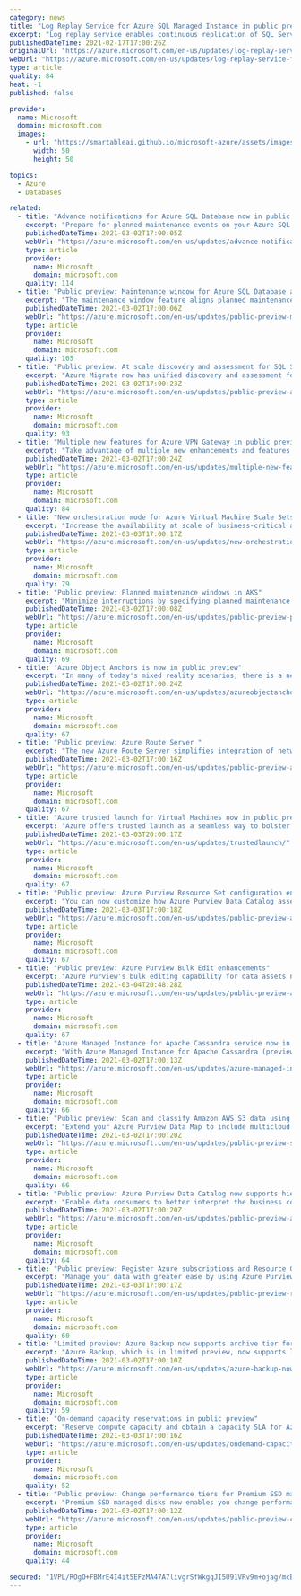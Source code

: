 ```yaml
---
category: news
title: "Log Replay Service for Azure SQL Managed Instance in public preview"
excerpt: "Log replay service enables continuous replication of SQL Server data to SQL Managed Instance in the cloud, the easier orchestration of workload functions, and pre-migration performance testing through a fully customizable experience."
publishedDateTime: 2021-02-17T17:00:26Z
originalUrl: "https://azure.microsoft.com/en-us/updates/log-replay-service-for-azure-sql-managed-instance-in-public-preview/"
webUrl: "https://azure.microsoft.com/en-us/updates/log-replay-service-for-azure-sql-managed-instance-in-public-preview/"
type: article
quality: 84
heat: -1
published: false

provider:
  name: Microsoft
  domain: microsoft.com
  images:
    - url: "https://smartableai.github.io/microsoft-azure/assets/images/organizations/microsoft.com-50x50.jpg"
      width: 50
      height: 50

topics:
  - Azure
  - Databases

related:
  - title: "Advance notifications for Azure SQL Database now in public preview"
    excerpt: "Prepare for planned maintenance events on your Azure SQL Database resources and minimize the impact of database failovers on your sensitive workloads with advance notifications (preview)."
    publishedDateTime: 2021-03-02T17:00:05Z
    webUrl: "https://azure.microsoft.com/en-us/updates/advance-notifications-for-azure-sql-database-now-in-public-preview/"
    type: article
    provider:
      name: Microsoft
      domain: microsoft.com
    quality: 114
  - title: "Public preview: Maintenance window for Azure SQL Database and Azure SQL Managed Instance"
    excerpt: "The maintenance window feature aligns planned maintenance updates on Azure SQL Database and Azure SQL Managed Instance resources to occur on predictable times during regional off-business hours."
    publishedDateTime: 2021-03-02T17:00:06Z
    webUrl: "https://azure.microsoft.com/en-us/updates/public-preview-maintenance-window-for-azure-sql-database-and-azure-sql-managed-instance/"
    type: article
    provider:
      name: Microsoft
      domain: microsoft.com
    quality: 105
  - title: "Public preview: At scale discovery and assessment for SQL Server migration to Azure SQL"
    excerpt: "Azure Migrate now has unified discovery and assessment for SQL Server natively within the Azure Migrate experience. "
    publishedDateTime: 2021-03-02T17:00:23Z
    webUrl: "https://azure.microsoft.com/en-us/updates/public-preview-at-scale-discovery-and-assessment-for-sql-server-migration-to-azure-sql/"
    type: article
    provider:
      name: Microsoft
      domain: microsoft.com
    quality: 93
  - title: "Multiple new features for Azure VPN Gateway in public preview"
    excerpt: "Take advantage of multiple new enhancements and features that are now available in Azure VPN Gateway."
    publishedDateTime: 2021-03-02T17:00:24Z
    webUrl: "https://azure.microsoft.com/en-us/updates/multiple-new-features-for-azure-vpn-gateway-in-public-preview/"
    type: article
    provider:
      name: Microsoft
      domain: microsoft.com
    quality: 84
  - title: "New orchestration mode for Azure Virtual Machine Scale Sets now in public preview"
    excerpt: "Increase the availability at scale of business-critical applications with new Azure Virtual Machine Scale Sets features. Simplify workload deployment, management, and scalability with Virtual Machine Scale Sets flexible orchestration mode, now in public preview."
    publishedDateTime: 2021-03-03T17:00:17Z
    webUrl: "https://azure.microsoft.com/en-us/updates/new-orchestration-mode-for-azure-virtual-machine-scale-sets-now-in-public-preview/"
    type: article
    provider:
      name: Microsoft
      domain: microsoft.com
    quality: 79
  - title: "Public preview: Planned maintenance windows in AKS"
    excerpt: "Minimize interruptions by specifying planned maintenance windows for your clusters in AKS."
    publishedDateTime: 2021-03-02T17:00:08Z
    webUrl: "https://azure.microsoft.com/en-us/updates/public-preview-planned-maintenance-windows-in-aks/"
    type: article
    provider:
      name: Microsoft
      domain: microsoft.com
    quality: 69
  - title: "Azure Object Anchors is now in public preview"
    excerpt: "In many of today's mixed reality scenarios, there is a need to align digital content with physical objects. Azure Object Anchors, now in preview, eliminates the need for markers or manual holographic alignment within mixed reality applications. "
    publishedDateTime: 2021-03-02T17:00:24Z
    webUrl: "https://azure.microsoft.com/en-us/updates/azureobjectanchorspreview/"
    type: article
    provider:
      name: Microsoft
      domain: microsoft.com
    quality: 67
  - title: "Public preview: Azure Route Server "
    excerpt: "The new Azure Route Server simplifies integration of network virtual appliance into your Azure virtual network."
    publishedDateTime: 2021-03-02T17:00:16Z
    webUrl: "https://azure.microsoft.com/en-us/updates/public-preview-azure-route-server/"
    type: article
    provider:
      name: Microsoft
      domain: microsoft.com
    quality: 67
  - title: "Azure trusted launch for Virtual Machines now in public preview"
    excerpt: "Azure offers trusted launch as a seamless way to bolster the security of Generation 2 VMs. Designed to protect against boot kits, rootkits, and kernel-level malware, trusted launch is comprised of secure boot, virtual trusted platform module (vTPM), and boot integrity monitoring. "
    publishedDateTime: 2021-03-03T20:00:17Z
    webUrl: "https://azure.microsoft.com/en-us/updates/trustedlaunch/"
    type: article
    provider:
      name: Microsoft
      domain: microsoft.com
    quality: 67
  - title: "Public preview: Azure Purview Resource Set configuration enhancements"
    excerpt: "You can now customize how Azure Purview Data Catalog assets are grouped into resource sets and are named as well. "
    publishedDateTime: 2021-03-03T17:00:18Z
    webUrl: "https://azure.microsoft.com/en-us/updates/public-preview-azure-purview-resource-set-configuration-enhancements/"
    type: article
    provider:
      name: Microsoft
      domain: microsoft.com
    quality: 67
  - title: "Public preview: Azure Purview Bulk Edit enhancements"
    excerpt: "Azure Purview's bulk editing capability for data assets now supports classifications and contacts along with glossary terms."
    publishedDateTime: 2021-03-04T20:48:28Z
    webUrl: "https://azure.microsoft.com/en-us/updates/public-preview-azure-purview-bulk-edit-enhancements/"
    type: article
    provider:
      name: Microsoft
      domain: microsoft.com
    quality: 67
  - title: "Azure Managed Instance for Apache Cassandra service now in public preview"
    excerpt: "With Azure Managed Instance for Apache Cassandra (preview), scale on-premise Cassandra data to the cloud with automated deployment, scaling, and management operations for open source Apache Cassandra datacenters."
    publishedDateTime: 2021-03-02T17:00:13Z
    webUrl: "https://azure.microsoft.com/en-us/updates/azure-managed-instance-for-apache-cassandra-service-now-in-public-preview/"
    type: article
    provider:
      name: Microsoft
      domain: microsoft.com
    quality: 66
  - title: "Public preview: Scan and classify Amazon AWS S3 data using Azure Purview"
    excerpt: "Extend your Azure Purview Data Map to include multicloud data sources - Azure and Amazon AWS with this feature, now in public preview. "
    publishedDateTime: 2021-03-02T17:00:20Z
    webUrl: "https://azure.microsoft.com/en-us/updates/public-preview-scan-and-classify-amazon-aws-s3-data-using-azure-purview/"
    type: article
    provider:
      name: Microsoft
      domain: microsoft.com
    quality: 66
  - title: "Public preview: Azure Purview Data Catalog now supports hierarchical glossary"
    excerpt: "Enable data consumers to better interpret the business context associated with business vocabulary to maximize the business value of data. "
    publishedDateTime: 2021-03-02T17:00:20Z
    webUrl: "https://azure.microsoft.com/en-us/updates/public-preview-azure-purview-data-catalog-now-supports-hierarchical-glossary/"
    type: article
    provider:
      name: Microsoft
      domain: microsoft.com
    quality: 64
  - title: "Public preview: Register Azure subscriptions and Resource Groups with Azure Purview "
    excerpt: "Manage your data with greater ease by using Azure Purview to register multiple sources at the same time. "
    publishedDateTime: 2021-03-03T17:00:17Z
    webUrl: "https://azure.microsoft.com/en-us/updates/public-preview-register-azure-subscriptions-and-resource-groups-with-azure-purview/"
    type: article
    provider:
      name: Microsoft
      domain: microsoft.com
    quality: 60
  - title: "Limited preview: Azure Backup now supports archive tier for backup of Azure Virtual Machines and SQL Server in Azure VMs "
    excerpt: "Azure Backup, which is in limited preview, now supports long term retention of recovery points in low cost archive tier."
    publishedDateTime: 2021-03-02T17:00:10Z
    webUrl: "https://azure.microsoft.com/en-us/updates/azure-backup-now-supports-archive-tier-for-backup-of-azure-virtual-machines-and-sql-server-in-azure-vms/"
    type: article
    provider:
      name: Microsoft
      domain: microsoft.com
    quality: 59
  - title: "On-demand capacity reservations in public preview"
    excerpt: "Reserve compute capacity and obtain a capacity SLA for Azure virtual machine deployments with on-demand capacity reservations. "
    publishedDateTime: 2021-03-03T17:00:16Z
    webUrl: "https://azure.microsoft.com/en-us/updates/ondemand-capacity-reservations-in-public-preview/"
    type: article
    provider:
      name: Microsoft
      domain: microsoft.com
    quality: 52
  - title: "Public preview: Change performance tiers for Premium SSD managed disks with no downtime"
    excerpt: "Premium SSD managed disks now enables you change performance tiers without any downtime to your applications."
    publishedDateTime: 2021-03-02T17:00:12Z
    webUrl: "https://azure.microsoft.com/en-us/updates/public-preview-change-performance-tiers-for-premium-ssd-managed-disks-with-no-downtime/"
    type: article
    provider:
      name: Microsoft
      domain: microsoft.com
    quality: 44

secured: "1VPL/ROgO+FBMrE4I4it5EFzMA47A7livgrSfWkgqJI5U91VRv9m+ojag/mcBMmwwXY85q1ToMZu//OF8AoObgoKdD70UgVDcDMQpCiEhDZJA41huYHPhSfRt8XTLeZFv7P6M3Q4ij6rS4JVx8mH6639cg8I/9Vw03//WL71ARZ22BToeoOCgLFXqfZpyHPtbgbFQ1zvGbfT3O894LKzB1ctU8HV4AO88jy4d31/NZJGWxQ7EyZ7aiLhd6wLXD93dL5cCWalfWEFWpuq93x0iWTfNVDKGuMUlVHD2kxHIbCUiTmoFSR8U4FiFBC+NWJPVRhNDCC3PaQClukaUW/zv7iaTHsc8HPAZ67NDHCQc2c=;F8wrSGieEqYzJeghEh8Ugg=="
---
```


